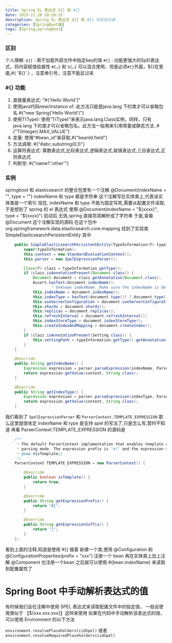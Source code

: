 ```yaml
---
title: Spring EL 表达式 ${} 和 #{}
date: 2019-11-20 10:20:15
description: Spring EL 表达式 ${} 和 #{} 的区别记录
categories: [SpringBoot篇]
tags: [Spring,SpringBoot]
---
```


<!-- more -->

### 区别
个人理解:
`${}` : 用于加载外部文件中指定key的值
`#{}` : 功能更强大的SpEl表达式，将内容赋值给属性
`#{…}` 和 `${…}` 可以混合使用，但是必须`#{}`外面，${}在里面,#{ '${}' } ，注意单引号，注意不能反过来

### **#{}** 功能
1. 直接量表达式: "#{'Hello World'}"
2. 使用java代码new/instance of: 此方法只能是java.lang 下的类才可以省略包名 #{"new Spring('Hello World')"}
3. 使用T(Type): 使用“T(Type)”来表示java.lang.Class实例，同样，只有java.lang 下的类才可以省略包名。此方法一般用来引用常量或静态方法 ,#{"T(Integer).MAX_VALUE"}
4. 变量: 使用“#bean_id”来获取,#{"beanId.field"}
5. 方法调用: #{"#abc.substring(0,1)"}
6. 运算符表达式: 算数表达式,比较表达式,逻辑表达式,赋值表达式,三目表达式,正则表达式
7. 判断空: #{"name?:'other'"}


### 实例
springboot 和 elasticsearch 的整合包里有一个注解 
@Document(indexName = "", type = "")
indexName 和 type 都是字符串
这个注解写在实体类上,代表该实体类是一个索引
现在, indexName 和 type 不能为固定写死,需要从配置文件读取,
于是想到了 spring  的 el 表达式
使用 
@Document(indexName = "${xxxx}", type = "${xxxx}")
启动后
无效,spring 直接将其解析成了字符串
于是,查看 @Document 这个注解实现的源码
在这个包中 org.springframework.data.elasticsearch.core.mapping 找到了实现类 SimpleElasticsearchPersistentEntity
其中

``` java
    public SimpleElasticsearchPersistentEntity(TypeInformation<T> typeInformation) {
        super(typeInformation);
        this.context = new StandardEvaluationContext();
        this.parser = new SpelExpressionParser();

        Class<T> clazz = typeInformation.getType();
        if (clazz.isAnnotationPresent(Document.class)) {
            Document document = clazz.getAnnotation(Document.class);
            Assert.hasText(document.indexName(),
                    " Unknown indexName. Make sure the indexName is defined. e.g @Document(indexName=\"foo\")");
            this.indexName = document.indexName();
            this.indexType = hasText(document.type()) ? document.type() : clazz.getSimpleName().toLowerCase(Locale.ENGLISH);
            this.useServerConfiguration = document.useServerConfiguration();
            this.shards = document.shards();
            this.replicas = document.replicas();
            this.refreshInterval = document.refreshInterval();
            this.indexStoreType = document.indexStoreType();
            this.createIndexAndMapping = document.createIndex();
        }
        if (clazz.isAnnotationPresent(Setting.class)) {
            this.settingPath = typeInformation.getType().getAnnotation(Setting.class).settingPath();
        }
    }

    @Override
    public String getIndexName() {
        Expression expression = parser.parseExpression(indexName, ParserContext.TEMPLATE_EXPRESSION);
        return expression.getValue(context, String.class);
    }

    @Override
    public String getIndexType() {
        Expression expression = parser.parseExpression(indexType, ParserContext.TEMPLATE_EXPRESSION);
        return expression.getValue(context, String.class);
    }
```

我们看到了 `SpelExpressionParser` 和 `ParserContext.TEMPLATE_EXPRESSION`
那么这里就很肯定 indexName 和 type 是支持 spel 的写法了,只是怎么写,暂时不知道
再看
ParserContext.TEMPLATE_EXPRESSION 的源码是

``` java
    /**
     * The default ParserContext implementation that enables template expression
     * parsing mode. The expression prefix is "#{" and the expression suffix is "}".
     * @see #isTemplate()
     */
    ParserContext TEMPLATE_EXPRESSION = new ParserContext() {

        @Override
        public boolean isTemplate() {
            return true;
        }

        @Override
        public String getExpressionPrefix() {
            return "#{";
        }

        @Override
        public String getExpressionSuffix() {
            return "}";
        }
    };
```

看到上面的注释,知道是使用 #{} 
接着
新建一个类,使用 @Configuration 和 @ConfigurationProperties(prefix = "xxx") 注册一个 bean
再在实体类上加上注解 @Component 也注册一个bean
之后就可以使用 #{bean.indexName} 来读取到配置属性了

# Spring Boot 中手动解析表达式的值
有时候我们会在注解中使用 SPEL 表达式来读取配置文件中的指定值， 一般会使用类似于 【${xxx.xxx.xxx}】这样来使用
如果在代码中手动解析该表达式的值，可以使用 Environment 的以下方法

` environment.resolvePlaceholders(cidSpel) ` 或者 `environment.resolveRequiredPlaceholders(cidSpel)`
